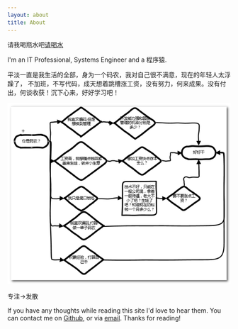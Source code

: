 ```yaml
---
layout: about
title: About
---
```


请我喝瓶水吧[请喝水](https://me.alipay.com/aliece)

I'm an IT Professional, Systems Engineer and a 程序猿.

平淡一直是我生活的全部，身为一个码农，我对自己很不满意，现在的年轻人太浮躁了， 不加班，不写代码，成天想着跳槽涨工资，没有努力，何来成果。没有付出，何谈收获！沉下心来，好好学习吧！

<p><img src="/assets/images/about.png"></p>

<p>专注->发散</p>

If you have any thoughts while reading this site I'd love to hear them. You can contact me on <a href="https://github.com/Aliece">Github</a>, or via <a href="alieceyy@gmail.com">email</a>. Thanks for reading!
